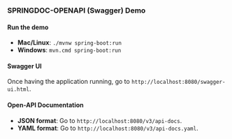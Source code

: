 ### SPRINGDOC-OPENAPI (Swagger) Demo

#### Run the demo

 * **Mac/Linux**: `./mvnw spring-boot:run`
 * **Windows**: `mvn.cmd spring-boot:run`


#### Swagger UI

Once having the application running, go to `http://localhost:8080/swagger-ui.html`.

#### Open-API Documentation

 * **JSON format**: Go to `http://localhost:8080/v3/api-docs`.
 * **YAML format**: Go to `http://localhost:8080/v3/api-docs.yaml`.